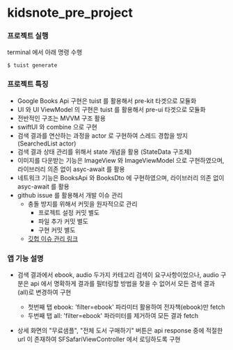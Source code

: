# kidsnote_pre_project

### 프로젝트 실행
terminal 에서 아래 명령 수행 

    $ tuist generate

### 프로젝트 특징
- Google Books Api 구현은 tuist 를 활용해서 pre-kit 타겟으로 모듈화 
- UI 와 UI ViewModel 의 구현은 tuist 를 활용해서 pre-ui 타겟으로 모듈화
- 전반적인 구조는 MVVM 구조 활용
- swiftUI 와 combine 으로 구현
- 검색 결과를 연산하는 과정을 actor 로 구현하여 스레드 경합을 방지 (SearchedList actor)
- 검색 결과 상태 관리를 위해서 state 개념을 활용 (StateData 구조체)
- 이미지를 다운받는 기능은 ImageView 와 ImageViewModel 으로 구현하였으며, 라이브러리 의존 없이 asyc-await 를 활용
- 네트워크 기능은 BooksApi 와 BooksDto 에 구현하였으며, 라이브러리 의존 없이 asyc-await 를 활용
- github issue 를 활용해서 개발 이슈 관리 
    - 충돌 방지를 위해서 커밋을 원자적으로 관리
        - 프로젝트 설정 커밋 별도
        - 파일 추가 커밋 별도
        - 구현 커밋 별도
    - [깃헙 이슈 관리 링크](https://github.com/op1000/kidsnote_pre_project/issues?q=is%3Aissue+is%3Aclosed)

### 앱 기능 설명
- 검색 결과에서 ebook, audio 두가지 카테고리 검색이 요구사항이었으나, audio 구분은 api 에서 명확하게 결과를 필터링할 방법을 찾을 수 없어서 모든 겸색 결과 (all)로 변경하여 구현
    - 첫번째 탭 ebook: 'filter=ebook' 파라미터 활용하여 전자책(ebook)만 fetch
    - 두번째 탭 all: 'filter=ebook' 파라미터를 제거하여 모든 결과 fetch

- 상세 화면의 "무료샘플", "전체 도서 구매하기" 버튼은 api response 중에 적절한 url 이 존재하여 SFSafariViewController 에서 로딩하도록 구현